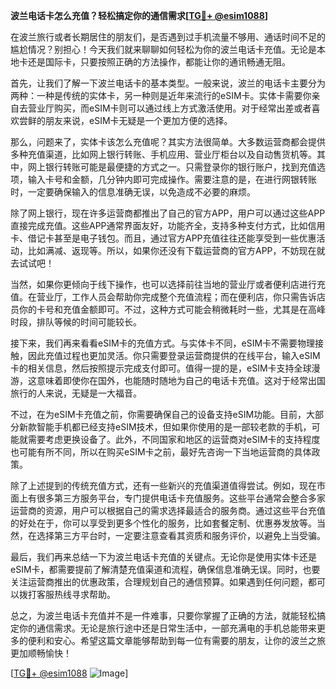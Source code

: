 **波兰电话卡怎么充值？轻松搞定你的通信需求[[TG💪+ @esim1088](https://t.me/s/esim1088)]**

在波兰旅行或者长期居住的朋友们，是否遇到过手机流量不够用、通话时间不足的尴尬情况？别担心！今天我们就来聊聊如何轻松为你的波兰电话卡充值。无论是本地卡还是国际卡，只要按照正确的方法操作，都能让你的通讯畅通无阻。

首先，让我们了解一下波兰电话卡的基本类型。一般来说，波兰的电话卡主要分为两种：一种是传统的实体卡，另一种则是近年来流行的eSIM卡。实体卡需要你亲自去营业厅购买，而eSIM卡则可以通过线上方式激活使用。对于经常出差或者喜欢尝鲜的朋友来说，eSIM卡无疑是一个更加方便的选择。

那么，问题来了，实体卡该怎么充值呢？其实方法很简单。大多数运营商都会提供多种充值渠道，比如网上银行转账、手机应用、营业厅柜台以及自动售货机等。其中，网上银行转账可能是最便捷的方式之一。只需登录你的银行账户，找到充值选项，输入卡号和金额，几分钟内即可完成操作。需要注意的是，在进行网银转账时，一定要确保输入的信息准确无误，以免造成不必要的麻烦。

除了网上银行，现在许多运营商都推出了自己的官方APP，用户可以通过这些APP直接完成充值。这些APP通常界面友好，功能齐全，支持多种支付方式，比如信用卡、借记卡甚至是电子钱包。而且，通过官方APP充值往往还能享受到一些优惠活动，比如满减、返现等。所以，如果你还没有下载运营商的官方APP，不妨现在就去试试吧！

当然，如果你更倾向于线下操作，也可以选择前往当地的营业厅或者便利店进行充值。在营业厅，工作人员会帮助你完成整个充值流程；而在便利店，你只需告诉店员你的卡号和充值金额即可。不过，这种方式可能会稍微耗时一些，尤其是在高峰时段，排队等候的时间可能较长。

接下来，我们再来看看eSIM卡的充值方式。与实体卡不同，eSIM卡不需要物理接触，因此充值过程也更加灵活。你只需要登录运营商提供的在线平台，输入eSIM卡的相关信息，然后按照提示完成支付即可。值得一提的是，eSIM卡支持全球漫游，这意味着即使你在国外，也能随时随地为自己的电话卡充值。这对于经常出国旅行的人来说，无疑是一大福音。

不过，在为eSIM卡充值之前，你需要确保自己的设备支持eSIM功能。目前，大部分新款智能手机都已经支持eSIM技术，但如果你使用的是一部较老款的手机，可能就需要考虑更换设备了。此外，不同国家和地区的运营商对eSIM卡的支持程度也可能有所不同，所以在购买eSIM卡之前，最好先咨询一下当地运营商的具体政策。

除了上述提到的传统充值方式，还有一些新兴的充值渠道值得尝试。例如，现在市面上有很多第三方服务平台，专门提供电话卡充值服务。这些平台通常会整合多家运营商的资源，用户可以根据自己的需求选择最适合的服务商。通过这些平台充值的好处在于，你可以享受到更多个性化的服务，比如套餐定制、优惠券发放等。当然，在选择第三方平台时，一定要注意查看其资质和服务评价，以避免上当受骗。

最后，我们再来总结一下为波兰电话卡充值的关键点。无论你是使用实体卡还是eSIM卡，都需要提前了解清楚充值渠道和流程，确保信息准确无误。同时，也要关注运营商推出的优惠政策，合理规划自己的通信预算。如果遇到任何问题，都可以拨打客服热线寻求帮助。

总之，为波兰电话卡充值并不是一件难事，只要你掌握了正确的方法，就能轻松搞定你的通信需求。无论是旅行途中还是日常生活中，一部充满电的手机总能带来更多的便利和安心。希望这篇文章能够帮助到每一位有需要的朋友，让你的波兰之旅更加顺畅愉快！

[[TG💪+ @esim1088](https://t.me/s/esim1088) ![Image](https://i.postimg.cc/4NQfJmqS/Snipaste-2025-05-13-00-14-12.png)]